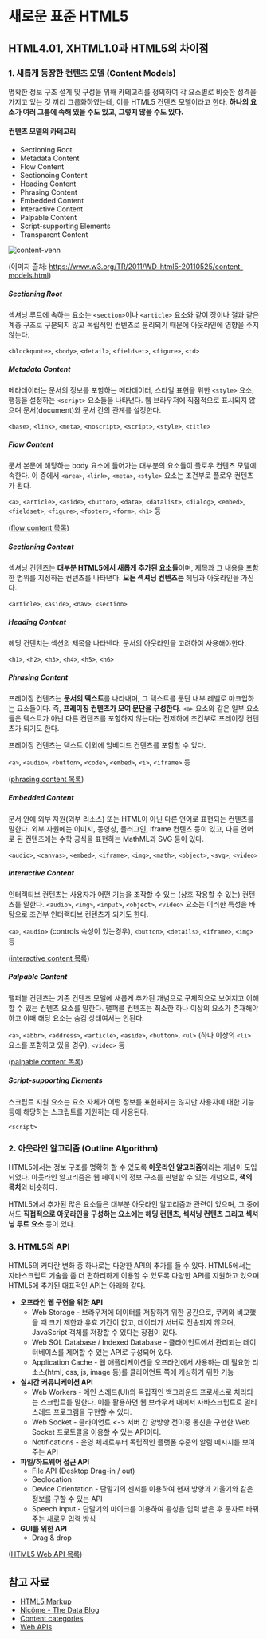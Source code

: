 # 새로운 표준 HTML5

## HTML4.01, XHTML1.0과 HTML5의 차이점

### 1. 새롭게 등장한 컨텐츠 모델 (Content Models)

명확한 정보 구조 설계 및 구성을 위해 카테고리를 정의하여 각 요소별로 비슷한 성격을 가지고 있는 것 끼리 그룹화하였는데, 이를 HTML5 컨텐츠 모델이라고 한다. **하나의 요소가 여러 그룹에 속해 있을 수도 있고, 그렇지 않을 수도 있다.**

#### 컨텐츠 모델의 카테고리

* Sectioning Root
* Metadata Content
* Flow Content
* Sectionoing Content
* Heading Content
* Phrasing Content
* Embedded Content
* Interactive Content
* Palpable Content
* Script-supporting Elements
* Transparent Content

![content-venn](https://user-images.githubusercontent.com/32444914/77064698-5626bb80-6a23-11ea-8113-f751e09ddb20.png)

(이미지 출처: https://www.w3.org/TR/2011/WD-html5-20110525/content-models.html)

##### Sectioning Root

섹셔닝 루트에 속하는 요소는 `<section>`이나 `<article>` 요소와 같이 장이나 절과 같은 계층 구조로 구분되지 않고 독립적인 컨텐츠로 분리되기 때문에 아웃라인에 영향을 주지 않는다.

`<blockquote>`, `<body>`, `<detail>`, `<fieldset>`, `<figure>`, `<td>`

##### Metadata Content

메타데이터는 문서의 정보를 포함하는 메타데이터, 스타일 표현을 위한 `<style>` 요소, 행동을 설정하는 `<script>` 요소들을 나타낸다. 웹 브라우저에 직접적으로 표시되지 않으며 문서(document)와 문서 간의 관계를 설정한다.

`<base>`, `<link>`, `<meta>`, `<noscript>`, `<script>`, `<style>`, `<title>`

##### Flow Content

문서 본문에 해당하는 body 요소에 들어가는 대부분의 요소들이 플로우 컨텐츠 모델에 속한다. 이 중에서 `<area>`, `<link>`, `<meta>`, `<style>` 요소는 조건부로 플로우 컨텐츠가 된다.

`<a>`, `<article>`, `<aside>`, `<button>`, `<data>`, `<datalist>`, `<dialog>`, `<embed>`, `<fieldset>`, `<figure>`, `<footer>`, `<form>`, `<h1>` 등

([flow content 목록](https://developer.mozilla.org/en-US/docs/Web/Guide/HTML/Content_categories))

##### Sectioning Content

섹셔닝 컨텐츠는 **대부분 HTML5에서 새롭게 추가된 요소들**이며, 제목과 그 내용을 포함한 범위를 지정하는 컨텐츠를 나타낸다. **모든 섹셔닝 컨텐츠는** 헤딩과 아웃라인을 가진다.

`<article>`, `<aside>`, `<nav>`, `<section>`

##### Heading Content

헤딩 컨텐치는 섹션의 제목을 나타낸다. 문서의 아웃라인을 고려하여 사용해야한다.

`<h1>`, `<h2>`, `<h3>`, `<h4>`, `<h5>`, `<h6>`

##### Phrasing Content

프레이징 컨텐츠는 **문서의 텍스트**를 나타내며, 그 텍스트를 문단 내부 레벨로 마크업하는 요소들이다. 즉, **프레이징 컨텐츠가 모여 문단을 구성한다**. `<a>` 요소와 같은 일부 요소들은 텍스트가 아닌 다른 컨텐츠를 포함하지 않는다는 전제하에 조건부로 프레이징 컨텐츠가 되기도 한다.

프레이징 컨텐츠는 텍스트 이외에 임베디드 컨텐츠를 포함할 수 있다.

`<a>`, `<audio>`, `<button>`, `<code>`, `<embed>`, `<i>`, `<iframe>` 등

([phrasing content 목록](https://developer.mozilla.org/en-US/docs/Web/Guide/HTML/Content_categories))

##### Embedded Content

문서 안에 외부 자원(외부 리소스) 또는 HTML이 아닌 다른 언어로 표현되는 컨텐츠를 말한다. 외부 자원에는 이미지, 동영상, 플러그인, iframe 컨텐츠 등이 있고, 다른 언어로 된 컨텐츠에는 수학 공식을 표현하는 MathML과 SVG 등이 있다.

`<audio>`, `<canvas>`, `<embed>`, `<iframe>`, `<img>`, `<math>`, `<object>`, `<svg>`, `<video>`

##### Interactive Content

인터랙티브 컨텐츠는 사용자가 어떤 기능을 조작할 수 있는 (상호 작용할 수 있는) 컨텐츠를 말한다. `<audio>`, `<img>`, `<input>`, `<object>`, `<video>` 요소는 이러한 특성을 바탕으로 조건부 인터랙티브 컨텐츠가 되기도 한다.

`<a>`, `<audio>` (controls 속성이 있는경우), `<button>`, `<details>`, `<iframe>`, `<img>` 등

([interactive content 목록](https://developer.mozilla.org/en-US/docs/Web/Guide/HTML/Content_categories))

##### Palpable Content

팰퍼블 컨텐츠는 기존 컨텐츠 모델에 새롭게 추가된 개념으로 구체적으로 보여지고 이해할 수 있는 컨텐츠 요소를 말한다. 팰퍼블 컨텐츠는 최소한 하나 이상의 요소가 존재해야 하고 이때 해당 요소는 숨김 상태여서는 안된다.

`<a>`, `<abbr>`, `<address>`, `<article>`, `<aside>`, `<button>`, `<ul>` (하나 이상의 `<li>` 요소를 포함하고 있을 경우), `<video>` 등

([palpable content 목록](https://gerardnico.com/web/html/palpable))

##### Script-supporting Elements

스크립트 지원 요소는 요소 자체가 어떤 정보를 표현하지는 않지만 사용자에 대한 기능 등에 해당하는 스크립트를 지원하는 데 사용된다.

`<script>`

### 2. 아웃라인 알고리즘 (Outline Algorithm)

HTML5에서는 정보 구조를 명확히 할 수 있도록 **아웃라인 알고리즘**이라는 개념이 도입되었다. 아웃라인 알고리즘은 웹 페이지의 정보 구조를 판별할 수 있는 개념으로, **책의 목차**와 비슷하다.

HTML5에서 추가된 많은 요소들은 대부분 아웃라인 알고리즘과 관련이 있으며, 그 중에서도 **직접적으로 아웃라인을 구성하는 요소에는 헤딩 컨텐츠, 섹셔닝 컨텐츠 그리고 섹셔닝 루트 요소** 등이 있다.

### 3. HTML5의 API

HTML5의 커다란 변화 중 하나로는 다양한 API의 추가를 들 수 있다. HTML5에서는 자바스크립트 기술을 좀 더 편하리하게 이용할 수 있도록 다양한 API를 지원하고 있으며 HTML5에 추가된 대표적인 API는 아래와 같다.

* **오프라인 웹 구현을 위한 API**
  * Web Storage - 브라우저에 데이터를 저장하기 위한 공간으로, 쿠키와 비교했을 때 크기 제한과 유효 기간이 없고, 데이터가 서버로 전송되지 않으며, JavaScript 객체를 저장할 수 있다는 장점이 있다.
  * Web SQL Database / Indexed Database - 클라이언트에서 관리되는 데이터베이스를 제어할 수 있는 API로 구성되어 있다.
  * Application Cache - 웹 애플리케이션을 오프라인에서 사용하는 데 필요한 리소스(html, css, js, image 등)를 클라이언트 쪽에 캐싱하기 위한 기능
* **실시간 커뮤니케이션 API**
  * Web Workers - 메인 스레드(UI)와 독립적인 백그라운드 프로세스로 처리되는 스크립트를 말한다. 이를 활용하면 웹 브라우저 내에서 자바스크립트로 멀티스레드 프로그램을 구현할 수 있다.
  * Web Socket - 클라이언트 <-> 서버 간 양방향 전이중 통신을 구현한 Web Socket 프로토콜을 이용할 수 있는 API이다.
  * Notifications - 운영 체제로부터 독립적인 플랫폼 수준의 알림 메시지를 보여주는 API
* **파일/하드웨어 접근 API**
  * File API (Desktop Drag-in / out)
  * Geolocation
  * Device Orientation - 단말기의 센서를 이용하여 현재 방향과 기울기와 같은 정보를 구할 수 있는 API
  * Speech Input - 단말기의 마이크를 이용하여 음성을 입력 받은 후 문자로 바꿔주는 새로운 입력 방식
* **GUI를 위한 API**
  * Drag & drop

([HTML5 Web API 목록](https://developer.mozilla.org/en-US/docs/Web/API))

## 참고 자료

* [HTML5 Markup](https://github.com/seulbinim/PDF/blob/master/HTML5.pdf)
* [Nicôme - The Data Blog](https://gerardnico.com/web/html/palpable)
* [Content categories](https://developer.mozilla.org/en-US/docs/Web/Guide/HTML/Content_categories)
* [Web APIs](https://developer.mozilla.org/en-US/docs/Web/API)

